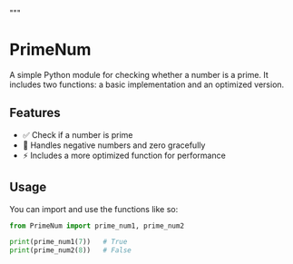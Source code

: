 """
# PrimeNum

A simple Python module for checking whether a number is a prime. It includes two functions: a basic implementation and an optimized version.

## Features

- ✅ Check if a number is prime
- 🚫 Handles negative numbers and zero gracefully
- ⚡ Includes a more optimized function for performance

## Usage

You can import and use the functions like so:

```python
from PrimeNum import prime_num1, prime_num2

print(prime_num1(7))   # True
print(prime_num2(8))   # False
